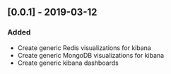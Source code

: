 ## [0.0.1] - 2019-03-12

### Added

- Create generic Redis visualizations for kibana
- Create generic MongoDB visualizations for kibana
- Create generic kibana dashboards
